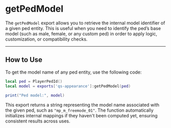 # getPedModel

The `getPedModel` export allows you to retrieve the internal model identifier of a given ped entity. This is useful when you need to identify the ped’s base model (such as male, female, or any custom ped) in order to apply logic, customization, or compatibility checks.

***

## How to Use

To get the model name of any ped entity, use the following code:

```lua
local ped = PlayerPedId()
local model = exports['qs-appearance']:getPedModel(ped)

print("Ped model:", model)
```

This export returns a string representing the model name associated with the given ped, such as `"mp_m_freemode_01"`. The function automatically initializes internal mappings if they haven't been computed yet, ensuring consistent results across uses.
